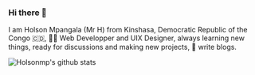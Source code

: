 ### Hi there 👋

I am Holson Mpangala (Mr H) from Kinshasa, Democratic Republic of the Congo 🇨🇩, 👨‍💻 Web Developper and UIX Designer, always learning new things, ready for discussions and making new projects, 📖 write blogs.

![Holsonmp's github stats](https://github-readme-stats.vercel.app/api?username=holsonmp&show_icons=true&hide_border=false)
